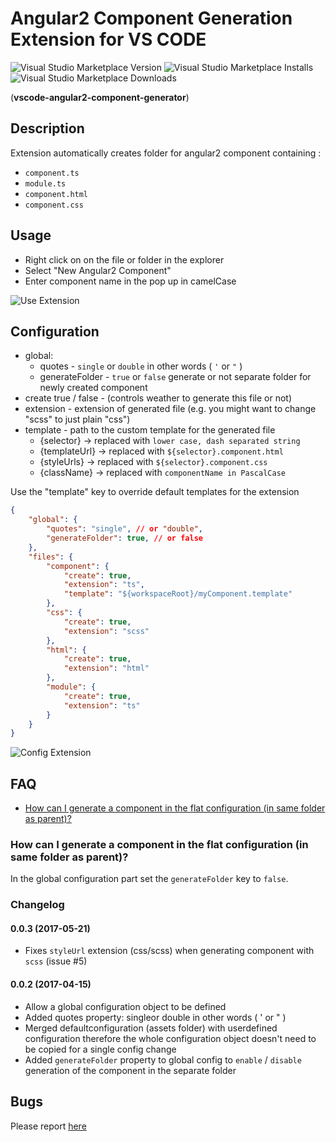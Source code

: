 # Angular2 Component Generation Extension for VS CODE
![Visual Studio Marketplace Version](https://img.shields.io/visual-studio-marketplace/v/dbaikov.vscode-angular2-component-generator)
![Visual Studio Marketplace Installs](https://img.shields.io/visual-studio-marketplace/i/dbaikov.vscode-angular2-component-generator)
![Visual Studio Marketplace Downloads](https://img.shields.io/visual-studio-marketplace/d/dbaikov.vscode-angular2-component-generator)

(**vscode-angular2-component-generator**)

## Description
Extension automatically creates folder for angular2 component containing :
- `component.ts`
- `module.ts`
- `component.html`
- `component.css`

## Usage

- Right click on on the file or folder in the explorer
- Select "New Angular2 Component"
- Enter component name in the pop up in camelCase

![Use Extension](assets/tutorial/createComponent.gif)

## Configuration
- global:
    - quotes - `single` or `double` in other words ( `'`  or  `"` )
    - generateFolder - `true` or `false` generate or not separate folder for newly created component
- create true / false - (controls weather to generate this file or not)
- extension - extension of generated file (e.g. you might want to change "scss" to just plain "css")
- template - path to the custom template for the generated file
    - {selector}    -> replaced with `lower case, dash separated string`
    - {templateUrl} -> replaced with `${selector}.component.html`
    - {styleUrls}   -> replaced with `${selector}.component.css`
    - {className}   -> replaced with `componentName in PascalCase`

Use the "template" key to override default templates for the extension

```json
{
    "global": {
        "quotes": "single", // or "double",
        "generateFolder": true, // or false
    },
    "files": {
        "component": {
            "create": true,
            "extension": "ts",
            "template": "${workspaceRoot}/myComponent.template"
        },
        "css": {
            "create": true,
            "extension": "scss"
        },
        "html": {
            "create": true,
            "extension": "html"
        },
        "module": {
            "create": true,
            "extension": "ts"
        }
    }
}
```
![Config Extension](assets/tutorial/customTemplate.gif)

## FAQ
- [How can I generate a component in the flat configuration (in same folder as parent)?](#how-can-i-generate-a-component-in-the-flat-configuration-(in-same-folder-as-parent)?)

### How can I generate a component in the flat configuration (in same folder as parent)?
In the global configuration part set the `generateFolder` key to `false`.

### Changelog
#### 0.0.3 (2017-05-21)
- Fixes `styleUrl` extension (css/scss) when generating component with `scss` (issue #5)
#### 0.0.2 (2017-04-15)
- Allow a global configuration object to be defined
- Added quotes property: singleor double in other words ( ' or " )
- Merged defaultconfiguration (assets folder) with userdefined configuration
therefore the whole configuration object doesn't need to be copied for a single config change
- Added `generateFolder` property to global config to `enable` / `disable` generation of the component in the separate folder

## Bugs

Please report [here](https://github.com/dbaikov/vscode-angular2-component-generator/issues)
